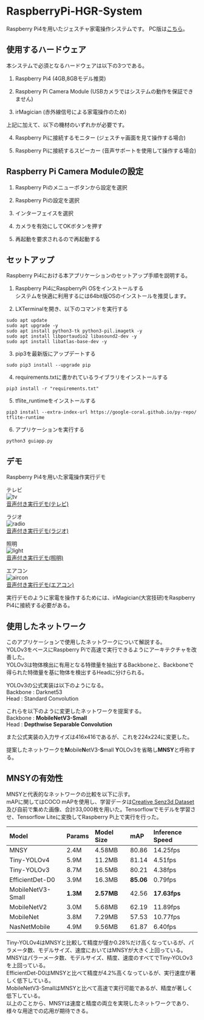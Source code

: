 # RaspberryPi-HGR-System
Raspberry Pi4を用いたジェスチャ家電操作システムです。
PC版は[こちら](https://github.com/appleyuta/Hand-Gesture-Recognition)。

## 使用するハードウェア
本システムで必須となるハードウェアは以下の3つである。

1. Raspberry Pi4 (4GB,8GBモデル推奨)

2. Raspberry Pi Camera Module (USBカメラではシステムの動作を保証できません)

3. irMagician (赤外線信号による家電操作のため)

上記に加えて、以下の機材のいずれかが必要です。

4. Raspberry Piに接続するモニター (ジェスチャ画面を見て操作する場合)

5. Raspberry Piに接続するスピーカー (音声サポートを使用して操作する場合)

## Raspberry Pi Camera Moduleの設定

1. Raspberry Piのメニューボタンから設定を選択

2. Raspberry Piの設定を選択

3. インターフェイスを選択

4. カメラを有効にしてOKボタンを押す

5. 再起動を要求されるので再起動する

## セットアップ
Raspberry Pi4における本アプリケーションのセットアップ手順を説明する。

1. Raspberry Pi4にRaspberryPi OSをインストールする  
システムを快適に利用するには64bit版OSのインストールを推奨します。

2. LXTerminalを開き、以下のコマンドを実行する
```
sudo apt update
sudo apt upgrade -y
sudo apt install python3-tk python3-pil.imagetk -y
sudo apt install libportaudio2 libasound2-dev -y
sudo apt install libatlas-base-dev -y
```

3. pip3を最新版にアップデートする
```
sudo pip3 install --upgrade pip
```

4. requirements.txtに書かれているライブラリをインストールする
```
pip3 install -r "requirements.txt"
```

5. tflite_runtimeをインストールする
```
pip3 install --extra-index-url https://google-coral.github.io/py-repo/ tflite-runtime
```

6. アプリケーションを実行する
```
python3 guiapp.py
```

## デモ
Raspberry Pi4を用いた家電操作実行デモ

テレビ  
![tv](https://raw.github.com/wiki/appleyuta/RaspberryPi-HGR-System/demo/tv_demo.gif)  
[音声付き実行デモ(テレビ)](https://drive.google.com/file/d/1s1qNGif82lDRxwMHlbF_nLyt1CB9UhEN/view?usp=sharing)

ラジオ  
![radio](https://raw.github.com/wiki/appleyuta/RaspberryPi-HGR-System/demo/radio_demo.gif)  
[音声付き実行デモ(ラジオ)](https://drive.google.com/file/d/17_MrWGOTZl4V6-CBKR9baaDONod8nfAz/view?usp=sharing)

照明  
![light](https://raw.github.com/wiki/appleyuta/RaspberryPi-HGR-System/demo/light_demo.gif)  
[音声付き実行デモ(照明)](https://drive.google.com/file/d/1AMNmwWAQx4k3uAjHc9ooJVMLYlVAi2QY/view?usp=sharing)

エアコン  
![aircon](https://raw.github.com/wiki/appleyuta/RaspberryPi-HGR-System/demo/aircon_demo.gif)  
[音声付き実行デモ(エアコン)](https://drive.google.com/file/d/1Vg5cv_YjNdHtDIUxkVzP2FJbDGfUzujT/view?usp=sharing)


実行デモのように家電を操作するためには、irMagician(大宮技研)をRaspberry Pi4に接続する必要がある。


## 使用したネットワーク
このアプリケーションで使用したネットワークについて解説する。  
YOLOv3をベースにRaspberry Piで高速で実行できるようにアーキテクチャを改善した。  
YOLOv3は物体検出に有用となる特徴量を抽出するBackboneと、Backboneで得られた特徴量を基に物体を検出するHeadに分けられる。

YOLOv3の公式実装は以下のようになる。  
Backbone : Darknet53  
Head : Standard Convolution

これらを以下のように変更したネットワークを提案する。  
Backbone : **MobileNetV3-Small**  
Head : **Depthwise Separable Convolution**

また公式実装の入力サイズは416x416であるが、これを224x224に変更した。

提案したネットワークを**M**obile**N**etV3-**S**mall **Y**OLOv3を省略し**MNSY**と呼称する。

## MNSYの有効性
MNSYと代表的なネットワークの比較を以下に示す。  
mAPに関してはCOCO mAPを使用し、学習データは[Creative Senz3d Dataset](https://lttm.dei.unipd.it/downloads/gesture/)及び自前で集めた画像、合計33,000枚を用いた。Tensorflowでモデルを学習させ、Tensorflow Liteに変換してRaspberry Pi上で実行を行った。

|Model|Params|Model Size|mAP|Inference Speed|
|:---|:---|:---|:---|:---|
|MNSY|2.4M|4.58MB|80.86|14.25fps|
|Tiny-YOLOv4|5.9M|11.2MB|81.14|4.51fps|
|Tiny-YOLOv3|8.7M|16.5MB|80.21|4.38fps|
|EfficientDet-D0|3.9M|16.3MB|**85.06**|0.79fps|
|MobileNetV3-Small|**1.3M**|**2.57MB**|42.56|**17.63fps**|
|MobileNetV2|3.0M|5.68MB|62.19|11.89fps|
|MobileNet|3.8M|7.29MB|57.53|10.77fps|
|NasNetMobile|4.9M|9.56MB|61.87|6.40fps|

Tiny-YOLOv4はMNSYと比較して精度が僅か0.28%だけ高くなっているが、パラメータ数、モデルサイズ、速度においてはMNSYが大きく上回っている。  
MNSYはパラーメータ数、モデルサイズ、精度、速度のすべてでTiny-YOLOv3を上回っている。  
EfficientDet-D0はMNSYと比べて精度が4.2%高くなっているが、実行速度が著しく低下している。  
MobileNetV3-SmallはMNSYと比べて高速で実行可能であるが、精度が著しく低下している。  
以上のことから、MNSYは速度と精度の両立を実現したネットワークであり、様々な用途での応用が期待できる。